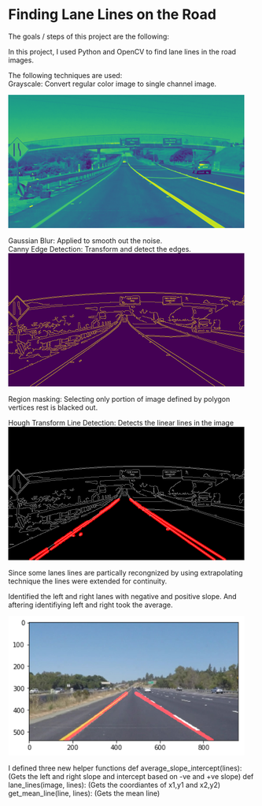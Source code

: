 # **Finding Lane Lines on the Road** 

The goals / steps of this project are the following:


In this project, I used Python and OpenCV to find lane lines in the road images.

The following techniques are used: <br />
Grayscale: Convert regular color image to single channel image. <br />

<img src="./gray.png" width="480" alt="Combined Image" /> <br />

Gaussian Blur:  Applied to smooth out the noise. <br />
Canny Edge Detection: Transform and detect the edges. <br />
<img src="./edge.png" width="480" alt="Combined Image" /> <br />

Region masking: Selecting only portion of image defined by polygon vertices rest is blacked out. 

Hough Transform Line Detection: Detects the linear lines in the image <br />
<img src="./hough.png" width="480" alt="Combined Image" /> <br />


Since some lanes lines are partically recongnized by using extrapolating technique the lines were extended for continuity. 

Identified the left and right lanes with negative and positive slope. And aftering identifiying left and right took the average. 

<img src="./extrapolate.png" width="480" alt="Combined Image" /> <br />


I defined three new helper functions 
def average_slope_intercept(lines): (Gets the left and right slope and intercept based on -ve and +ve slope)
def lane_lines(image, lines): (Gets the coordiantes of x1,y1 and x2,y2)
get_mean_line(line, lines): (Gets the mean line)

